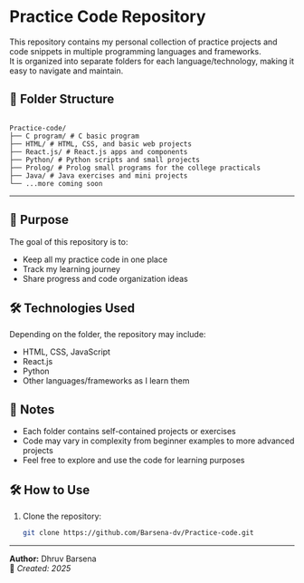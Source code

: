 # Practice Code Repository

This repository contains my personal collection of practice projects and code snippets in multiple programming languages and frameworks.  
It is organized into separate folders for each language/technology, making it easy to navigate and maintain.

## 📂 Folder Structure

```

Practice-code/
├── C program/ # C basic program 
├── HTML/ # HTML, CSS, and basic web projects
├── React.js/ # React.js apps and components
├── Python/ # Python scripts and small projects
├── Prolog/ # Prolog small programs for the college practicals
├── Java/ # Java exercises and mini projects
└── ...more coming soon

````
---

## 🚀 Purpose
The goal of this repository is to:
- Keep all my practice code in one place
- Track my learning journey
- Share progress and code organization ideas

## 🛠 Technologies Used
Depending on the folder, the repository may include:
- HTML, CSS, JavaScript
- React.js
- Python
- Other languages/frameworks as I learn them

## 📌 Notes
- Each folder contains self-contained projects or exercises
- Code may vary in complexity from beginner examples to more advanced projects
- Feel free to explore and use the code for learning purposes

## 🛠 How to Use
1. Clone the repository:
   ```bash
   git clone https://github.com/Barsena-dv/Practice-code.git
---
**Author:** Dhruv Barsena  
📅 _Created: 2025_
